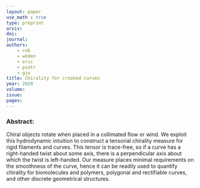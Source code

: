 ```yaml
---
layout: paper
use_math : true
type: preprint
arxiv: 
doi: 
journal:
authors:
    - rob
    - wöden
    - eric
    - piotr
    - gio
title: Chirality for crooked curves
year: 2020
volume: 
issue: 
pages: 
---
```

### Abstract:

Chiral objects rotate when placed in a collimated flow or wind. We exploit this hydrodynamic intuition to construct a tensorial chirality measure for rigid filaments and curves. This tensor is trace-free, so if a curve has a right-handed twist about some axis, there is a perpendicular axis about which the twist is left-handed. Our measure places minimal requirements on the smoothness of the curve, hence it can be readily used to quantify chirality for biomolecules and polymers, polygonal and rectifiable curves, and other discrete geometrical structures.